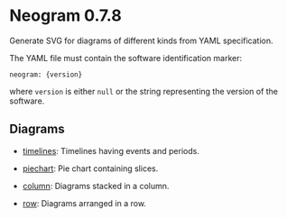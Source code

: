 # Neogram 0.7.8

Generate SVG for diagrams of different kinds from YAML specification.

The YAML file must contain the software identification marker:

    neogram: {version}

where `version` is either `null` or the string representing the version of the software.

## Diagrams

- [timelines](docs/timelines.md): Timelines having events and periods.

- [piechart](docs/piechart.md): Pie chart containing slices.

- [column](docs/column.md): Diagrams stacked in a column.

- [row](docs/row.md): Diagrams arranged in a row.

